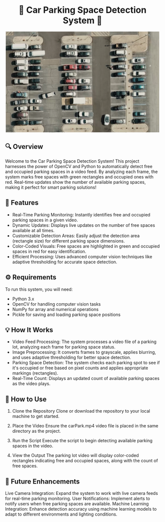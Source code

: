# <h1 align="center">🚗 Car Parking Space Detection System 🚗</h1>
<p align="center">
  <img src="img.png" alt="Parking Lot Detection" width="500"/>
</p>

## 🔍 Overview
Welcome to the Car Parking Space Detection System! This project harnesses the power of OpenCV and Python to automatically detect free and occupied parking spaces in a video feed. By analyzing each frame, the system marks free spaces with green rectangles and occupied ones with red. Real-time updates show the number of available parking spaces, making it perfect for smart parking solutions!

## 🌟 Features
* Real-Time Parking Monitoring: Instantly identifies free and occupied parking spaces in a given video.
* Dynamic Updates: Displays live updates on the number of free spaces available at all times.
* Customizable Detection Areas: Easily adjust the detection area (rectangle size) for different parking space dimensions.
* Color-Coded Visuals: Free spaces are highlighted in green and occupied spaces in red for easy identification.
* Efficient Processing: Uses advanced computer vision techniques like adaptive thresholding for accurate space detection.
## ⚙️ Requirements
To run this system, you will need:

* Python 3.x
* OpenCV for handling computer vision tasks
* NumPy for array and numerical operations
* Pickle for saving and loading parking space positions
## 💡 How It Works
* Video Feed Processing: The system processes a video file of a parking lot, analyzing each frame for parking space status.
* Image Preprocessing: It converts frames to grayscale, applies blurring, and uses adaptive thresholding for better space detection.
* Parking Space Detection: The system checks each parking spot to see if it's occupied or free based on pixel counts and applies appropriate markings (rectangles).
* Real-Time Count: Displays an updated count of available parking spaces as the video plays.
## 🚀 How to Use
1. Clone the Repository
Clone or download the repository to your local machine to get started.

2. Place the Video
Ensure the carPark.mp4 video file is placed in the same directory as the project.

4. Run the Script
Execute the script to begin detecting available parking spaces in the video.

5. View the Output
The parking lot video will display color-coded rectangles indicating free and occupied spaces, along with the count of free spaces.

## 🎯 Future Enhancements
Live Camera Integration: Expand the system to work with live camera feeds for real-time parking monitoring.
User Notifications: Implement alerts to notify users when free parking spaces are available.
Machine Learning Integration: Enhance detection accuracy using machine learning models to adapt to different environments and lighting conditions.

